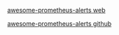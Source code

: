 
[awesome-prometheus-alerts web](https://awesome-prometheus-alerts.grep.to/rules.html)

[awesome-prometheus-alerts github](https://github.com/samber/awesome-prometheus-alerts)